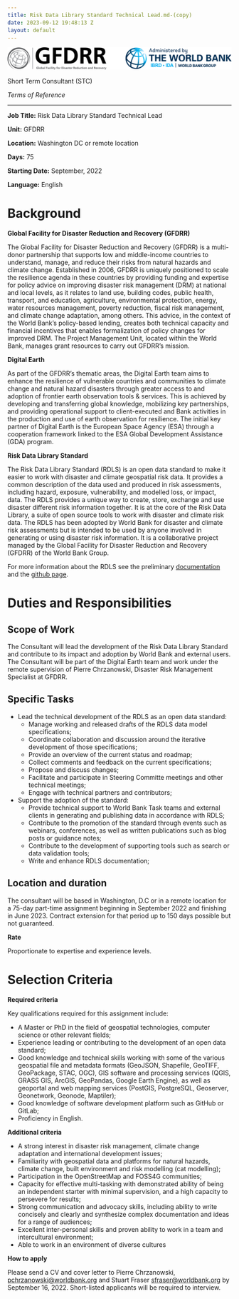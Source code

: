 ```yaml
---
title: Risk Data Library Standard Technical Lead.md-(copy)
date: 2023-09-12 19:48:13 Z
layout: default
---
```


![](/uploads/2022/09/01/gfdrr_wb_primary_logo.png)

Short Term Consultant (STC)

_Terms of Reference_

***

**Job Title:** Risk Data Library Standard Technical Lead

**Unit:** GFDRR

**Location:** Washington DC or remote location

**Days:** 75

**Starting Date:** September, 2022

**Language:** English

# **Background**

**Global Facility for Disaster Reduction and Recovery (GFDRR)**

The Global Facility for Disaster Reduction and Recovery (GFDRR) is a multi-donor partnership that supports low and middle-income countries to understand, manage, and reduce their risks from natural hazards and climate change. Established in 2006, GFDRR is uniquely positioned to scale the resilience agenda in these countries by providing funding and expertise for policy advice on improving disaster risk management (DRM) at national and local levels, as it relates to land use, building codes, public health, transport, and education, agriculture, environmental protection, energy, water resources management, poverty reduction, fiscal risk management, and climate change adaptation, among others. This advice, in the context of the World Bank’s policy-based lending, creates both technical capacity and financial incentives that enables formalization of policy changes for improved DRM. The Project Management Unit, located within the World Bank, manages grant resources to carry out GFDRR’s mission.

**Digital Earth**

As part of the GFDRR’s thematic areas, the Digital Earth team aims to enhance the resilience of vulnerable countries and communities to climate change and natural hazard disasters through greater access to and adoption of frontier earth observation tools & services. This is achieved by developing and transferring global knowledge, mobilizing key partnerships, and providing operational support to client-executed and Bank activities in the production and use of earth observation for resilience. The initial key partner of Digital Earth is the European Space Agency (ESA) through a cooperation framework linked to the ESA Global Development Assistance (GDA) program.

**Risk Data Library Standard**

The Risk Data Library Standard (RDLS) is an open data standard to make it easier to work with disaster and climate geospatial risk data. It provides a common description of the data used and produced in risk assessments, including hazard, exposure, vulnerability, and modelled loss, or impact, data. The RDLS provides a unique way to create, store, exchange and use disaster different risk information together. It is at the core of the Risk Data Library, a suite of open source tools to work with disaster and climate risk data. The RDLS has been adopted by World Bank for disaster and climate risk assessments but is intended to be used by anyone involved in generating or using disaster risk information. It is a collaborative project managed by the Global Facility for Disaster Reduction and Recovery (GFDRR) of the World Bank Group.

For more information about the RDLS see the preliminary [documentation ](https://docs.riskdatalibrary.org/)and the [github page](https://github.com/GFDRR/rdl-standard).

# **Duties and Responsibilities**

## **Scope of Work**

The Consultant will lead the development of the Risk Data Library Standard and contribute to its impact and adoption by World Bank and external users. The Consultant will be part of the Digital Earth team and work under the remote supervision of Pierre Chrzanowski, Disaster Risk Management Specialist at GFDRR.

## **Specific Tasks**

* Lead the technical development of the RDLS as an open data standard:
  * Manage working and released drafts of the RDLS data model specifications;
  * Coordinate collaboration and discussion around the iterative development of those specifications;
  * Provide an overview of the current status and roadmap;
  * Collect comments and feedback on the current specifications;
  * Propose and discuss changes;
  * Facilitate and participate in Steering Committe meetings and other technical meetings;
  * Engage with technical partners and contributors;
* Support the adoption of the standard:
  * Provide technical support to World Bank Task teams and external clients in generating and publishing data in accordance with RDLS;
  * Contribute to the promotion of the standard through events such as webinars, conferences, as well as written publications such as blog posts or guidance notes;
  * Contribute to the development of supporting tools such as search or data validation tools;
  * Write and enhance RDLS documentation;

## **Location and duration**

The consultant will be based in Washington, D.C or in a remote location for a 75-day part-time assignment beginning in September 2022 and finishing in June 2023. Contract extension for that period up to 150 days possible but not guaranteed.

**Rate**

Proportionate to expertise and experience levels.

# **Selection Criteria**

**Required criteria**

Key qualifications required for this assignment include:

* A Master or PhD in the field of geospatial technologies, computer science or other relevant fields;
* Experience leading or contributing to the development of an open data standard;
* Good knowledge and technical skills working with some of the various geospatial file and metadata formats (GeoJSON, Shapefile, GeoTIFF, GeoPackage, STAC, OGC), GIS software and processing services (QGIS, GRASS GIS, ArcGIS, GeoPandas, Google Earth Engine), as well as geoportal and web mapping services (PostGIS, PostgreSQL, Geoserver, Geonetwork, Geonode, Maptiler);
* Good knowledge of software development platform such as GitHub or GitLab;
* Proficiency in English.

**Additional criteria**

* A strong interest in disaster risk management, climate change adaptation and international development issues;
* Familiarity with geospatial data and platforms for natural hazards, climate change, built environment and risk modelling (cat modelling);
* Participation in the OpenStreetMap and FOSS4G communities;
* Capacity for effective multi-tasking with demonstrated ability of being an independent starter with minimal supervision, and a high capacity to persevere for results;
* Strong communication and advocacy skills, including ability to write concisely and clearly and synthesize complex documentation and ideas for a range of audiences;
* Excellent inter-personal skills and proven ability to work in a team and intercultural environment;
* Able to work in an environment of diverse cultures

**How to apply**

Please send a CV and cover letter to Pierre Chrzanowski, [pchrzanowski@worldbank.org](mailto:pchrzanowski@worldbank.org) and Stuart Fraser [sfraser@worldbank.org](mailto:sfraser@worldbank.org) by September 16, 2022. Short-listed applicants will be required to interview.